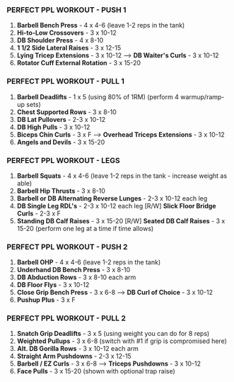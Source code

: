### **PERFECT PPL WORKOUT - PUSH 1**

1. **Barbell Bench Press** - 4 x 4-6 (leave 1-2 reps in the tank)
2. **Hi-to-Low Crossovers** - 3 x 10-12
3. **DB Shoulder Press** - 4 x 8-10
4. **1 1/2 Side Lateral Raises** - 3 x 12-15
5. **Lying Tricep Extensions** - 3 x 10-12 ⟶ **DB Waiter's Curls** - 3 x 10-12
6. **Rotator Cuff External Rotation** - 3 x 15-20

### **PERFECT PPL WORKOUT - PULL 1**

1. **Barbell Deadlifts** - 1 x 5 (using 80% of 1RM) (perform 4 warmup/ramp-up sets)
2. **Chest Supported Rows** - 3 x 8-10
3. **DB Lat Pullovers** - 2-3 x 10-12
4. **DB High Pulls** - 3 x 10-12
5. **Biceps Chin Curls** - 3 x F ⟶ **Overhead Triceps Extensions** - 3 x 10-12
6. **Angels and Devils** - 3 x 15-20

### **PERFECT PPL WORKOUT - LEGS**

1. **Barbell Squats** - 4 x 4-6 (leave 1-2 reps in the tank - increase weight as able)
2. **Barbell Hip Thrusts** - 3 x 8-10
3. **Barbell or DB Alternating Reverse Lunges** - 2-3 x 10-12 each leg
4. **DB Single Leg RDL's** - 2-3 x 10-12 each leg [R/W] **Slick Floor Bridge Curls** - 2-3 x F
5. **Standing DB Calf Raises** - 3 x 15-20 [R/W] **Seated DB Calf Raises** - 3 x 15-20 (perform one leg at a time if time allows)

### **PERFECT PPL WORKOUT - PUSH 2**

1. **Barbell OHP** - 4 x 4-6 (leave 1-2 reps in the tank)
2. **Underhand DB Bench Press** - 3 x 8-10
3. **DB Abduction Rows** - 3 x 8-10 each arm
4. **DB Floor Flys** - 3 x 10-12
5. **Close Grip Bench Press** - 3 x 6-8 ⟶ **DB Curl of Choice** - 3 x 10-12
6. **Pushup Plus** - 3 x F

### **PERFECT PPL WORKOUT - PULL 2**

1. **Snatch Grip Deadlifts** - 3 x 5 (using weight you can do for 8 reps)
2. **Weighted Pullups** - 3 x 6-8 (switch with #1 if grip is compromised here)
3. **Alt. DB Gorilla Rows** - 3 x 10-12 each arm
4. **Straight Arm Pushdowns** - 2-3 x 12-15
5. **Barbell / EZ Curls** - 3 x 6-8 ⟶ **Triceps Pushdowns** - 3 x 10-12
6. **Face Pulls** - 3 x 15-20 (shown with optional trap raise)
